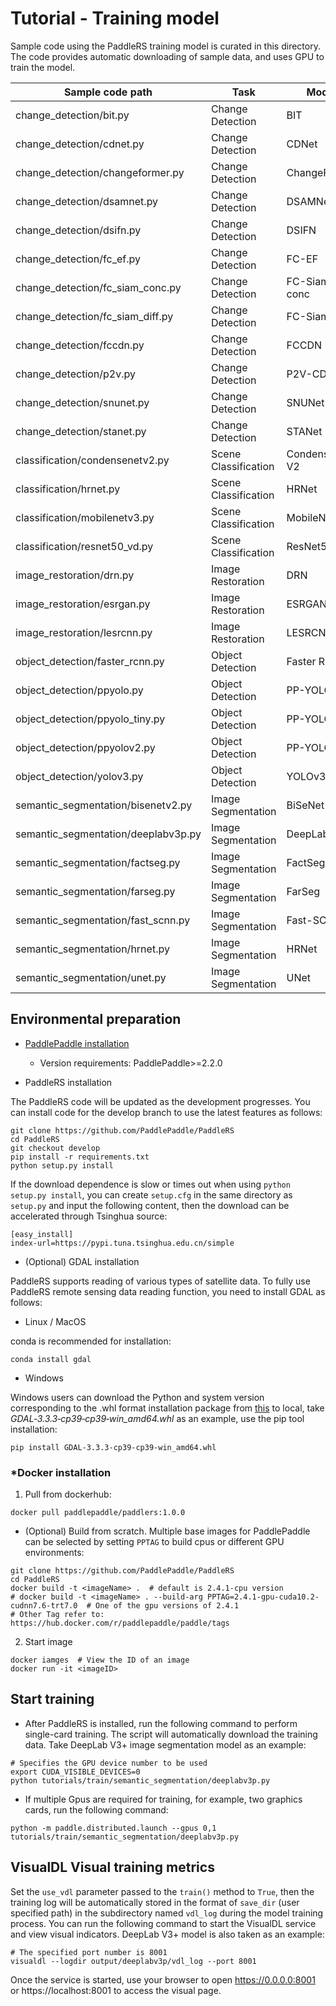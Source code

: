 # Tutorial - Training model

Sample code using the PaddleRS training model is curated in this directory. The code provides automatic downloading of sample data, and uses GPU to train the model.

|Sample code path | Task | Model |
|------|--------|---------|
|change_detection/bit.py | Change Detection | BIT |
|change_detection/cdnet.py | Change Detection | CDNet |
|change_detection/changeformer.py | Change Detection | ChangeFormer |
|change_detection/dsamnet.py | Change Detection | DSAMNet |
|change_detection/dsifn.py | Change Detection | DSIFN |
|change_detection/fc_ef.py | Change Detection | FC-EF |
|change_detection/fc_siam_conc.py | Change Detection | FC-Siam-conc |
|change_detection/fc_siam_diff.py | Change Detection | FC-Siam-diff |
|change_detection/fccdn.py | Change Detection | FCCDN |
|change_detection/p2v.py | Change Detection | P2V-CD |
|change_detection/snunet.py | Change Detection | SNUNet |
|change_detection/stanet.py | Change Detection | STANet |
|classification/condensenetv2.py | Scene Classification | CondenseNet V2 |
|classification/hrnet.py | Scene Classification | HRNet |
|classification/mobilenetv3.py | Scene Classification | MobileNetV3 |
|classification/resnet50_vd.py | Scene Classification | ResNet50-vd |
|image_restoration/drn.py | Image Restoration | DRN |
|image_restoration/esrgan.py | Image Restoration | ESRGAN |
|image_restoration/lesrcnn.py | Image Restoration | LESRCNN |
|object_detection/faster_rcnn.py | Object Detection | Faster R-CNN |
|object_detection/ppyolo.py | Object Detection | PP-YOLO |
|object_detection/ppyolo_tiny.py | Object Detection | PP-YOLO Tiny |
|object_detection/ppyolov2.py | Object Detection | PP-YOLOv2 |
|object_detection/yolov3.py | Object Detection | YOLOv3 |
|semantic_segmentation/bisenetv2.py | Image Segmentation | BiSeNet V2 |
|semantic_segmentation/deeplabv3p.py | Image Segmentation | DeepLab V3+ |
|semantic_segmentation/factseg.py | Image Segmentation | FactSeg |
|semantic_segmentation/farseg.py | Image Segmentation | FarSeg |
|semantic_segmentation/fast_scnn.py | Image Segmentation | Fast-SCNN |
|semantic_segmentation/hrnet.py | Image Segmentation | HRNet |
|semantic_segmentation/unet.py | Image Segmentation | UNet |

## Environmental preparation

+ [PaddlePaddle installation](https://www.paddlepaddle.org.cn/install/quick)
  - Version requirements: PaddlePaddle>=2.2.0

+ PaddleRS installation

The PaddleRS code will be updated as the development progresses. You can install code for the develop branch to use the latest features as follows:

```shell
git clone https://github.com/PaddlePaddle/PaddleRS
cd PaddleRS
git checkout develop
pip install -r requirements.txt
python setup.py install
```

If the download dependence is slow or times out when using `python setup.py install`, you can create `setup.cfg` in the same directory as `setup.py` and input the following content, then the download can be accelerated through Tsinghua source:

```
[easy_install]
index-url=https://pypi.tuna.tsinghua.edu.cn/simple
```

+ (Optional) GDAL installation

PaddleRS supports reading of various types of satellite data. To fully use PaddleRS remote sensing data reading function, you need to install GDAL as follows:

  - Linux / MacOS

conda is recommended for installation:

```shell
conda install gdal
```

  - Windows

Windows users can download the Python and system version corresponding to the .whl format installation package from [this](https://www.lfd.uci.edu/~gohlke/pythonlibs/#gdal) to local, take *GDAL‑3.3.3‑cp39‑cp39‑win_amd64.whl* as an example, use the pip tool installation:

```shell
pip install GDAL‑3.3.3‑cp39‑cp39‑win_amd64.whl
```

### *Docker installation

1. Pull from dockerhub:

```shell
docker pull paddlepaddle/paddlers:1.0.0
```

- (Optional) Build from scratch. Multiple base images for PaddlePaddle can be selected by setting `PPTAG` to build cpus or different GPU environments:

```shell
git clone https://github.com/PaddlePaddle/PaddleRS
cd PaddleRS
docker build -t <imageName> .  # default is 2.4.1-cpu version
# docker build -t <imageName> . --build-arg PPTAG=2.4.1-gpu-cuda10.2-cudnn7.6-trt7.0  # One of the gpu versions of 2.4.1
# Other Tag refer to: https://hub.docker.com/r/paddlepaddle/paddle/tags
```

2. Start image

```shell
docker iamges  # View the ID of an image
docker run -it <imageID>
```

## Start training

+ After PaddleRS is installed, run the following command to perform single-card training. The script will automatically download the training data. Take DeepLab V3+ image segmentation model as an example:

```shell
# Specifies the GPU device number to be used
export CUDA_VISIBLE_DEVICES=0
python tutorials/train/semantic_segmentation/deeplabv3p.py
```

+ If multiple Gpus are required for training, for example, two graphics cards, run the following command:

```shell
python -m paddle.distributed.launch --gpus 0,1 tutorials/train/semantic_segmentation/deeplabv3p.py
```

## VisualDL Visual training metrics

Set the `use_vdl` parameter passed to the `train()` method to `True`, then the training log will be automatically stored in the format of `save_dir` (user specified path) in the subdirectory named `vdl_log` during the model training process. You can run the following command to start the VisualDL service and view visual indicators. DeepLab V3+ model is also taken as an example:

```shell
# The specified port number is 8001
visualdl --logdir output/deeplabv3p/vdl_log --port 8001
```

Once the service is started, use your browser to open https://0.0.0.0:8001 or https://localhost:8001 to access the visual page.
